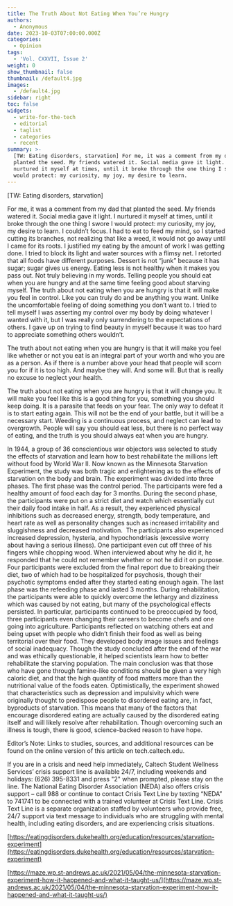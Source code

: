 ```yaml
---
title: The Truth About Not Eating When You’re Hungry
authors:
  - Anonymous
date: 2023-10-03T07:00:00.000Z
categories:
  - Opinion
tags:
  - 'Vol. CXXVII, Issue 2'
weight: 0
show_thumbnail: false
thumbnail: /default4.jpg
images:
  - /default4.jpg
sidebar: right
toc: false
widgets:
  - write-for-the-tech
  - editorial
  - taglist
  - categories
  - recent
summary: >-
  [TW: Eating disorders, starvation] For me, it was a comment from my dad that
  planted the seed. My friends watered it. Social media gave it light. I
  nurtured it myself at times, until it broke through the one thing I swore I
  would protect: my curiosity, my joy, my desire to learn.
---
```


\[TW: Eating disorders, starvation]

For me, it was a comment from my dad that planted the seed. My friends watered it. Social media gave it light. I nurtured it myself at times, until it broke through the one thing I swore I would protect: my curiosity, my joy, my desire to learn. I couldn’t focus. I had to eat to feed my mind, so I started cutting its branches, not realizing that like a weed, it would not go away until I came for its roots. I justified my eating by the amount of work I was getting done. I tried to block its light and water sources with a flimsy net. I retorted that all foods have different purposes. Dessert is not “junk” because it has sugar; sugar gives us energy. Eating less is not healthy when it makes you pass out. Not truly believing in my words. Telling people you should eat when you are hungry and at the same time feeling good about starving myself. The truth about not eating when you are hungry is that it will make you feel in control. Like you can truly do and be anything you want. Unlike the uncomfortable feeling of doing something you don’t want to. I tried to tell myself I was asserting my control over my body by doing whatever I wanted with it, but I was really only surrendering to the expectations of others. I gave up on trying to find beauty in myself because it was too hard to appreciate something others wouldn’t. 

The truth about not eating when you are hungry is that it will make you feel like whether or not you eat is an integral part of your worth and who you are as a person. As if there is a number above your head that people will scorn you for if it is too high. And maybe they will. And some will. But that is really no excuse to neglect your health. 

The truth about not eating when you are hungry is that it will change you. It will make you feel like this is a good thing for you, something you should keep doing. It is a parasite that feeds on your fear. The only way to defeat it is to start eating again. This will not be the end of your battle, but it will be a necessary start. Weeding is a continuous process, and neglect can lead to overgrowth. People will say you should eat less, but there is no perfect way of eating, and the truth is you should always eat when you are hungry.

In 1944, a group of 36 conscientious war objectors was selected to study the effects of starvation and learn how to best rehabilitate the millions left without food by World War II. Now known as the Minnesota Starvation Experiment, the study was both tragic and enlightening as to the effects of starvation on the body and brain. The experiment was divided into three phases. The first phase was the control period. The participants were fed a healthy amount of food each day for 3 months. During the second phase, the participants were put on a strict diet and watch which essentially cut their daily food intake in half. As a result, they experienced physical inhibitions such as decreased energy, strength, body temperature, and heart rate as well as personality changes such as increased irritability and sluggishness and decreased motivation.  The participants also experienced increased depression, hysteria, and hypochondriasis (excessive worry about having a serious illness). One participant even cut off three of his fingers while chopping wood. When interviewed about why he did it, he responded that he could not remember whether or not he did it on purpose. Four participants were excluded from the final report due to breaking their diet, two of which had to be hospitalized for psychosis, though their psychotic symptoms ended after they started eating enough again. The last phase was the refeeding phase and lasted 3 months. During rehabilitation, the participants were able to quickly overcome the lethargy and dizziness which was caused by not eating, but many of the psychological effects persisted. In particular, participants continued to be preoccupied by food, three participants even changing their careers to become chefs and one going into agriculture. Participants reflected on watching others eat and being upset with people who didn’t finish their food as well as being territorial over their food. They developed body image issues and feelings of social inadequacy. Though the study concluded after the end of the war and was ethically questionable, it helped scientists learn how to better rehabilitate the starving population. The main conclusion was that those who have gone through famine-like conditions should be given a very high caloric diet, and that the high quantity of food matters more than the nutritional value of the foods eaten. Optimistically, the experiment showed that characteristics such as depression and impulsivity which were originally thought to predispose people to disordered eating are, in fact, byproducts of starvation. This means that many of the factors that encourage disordered eating are actually caused by the disordered eating itself and will likely resolve after rehabilitation. Though overcoming such an illness is tough, there is good, science-backed reason to have hope.

Editor’s Note: Links to studies, sources, and additional resources can be found on the online version of this article on tech.caltech.edu.

If you are in a crisis and need help immediately, Caltech Student Wellness Services’ crisis support line is available 24/7, including weekends and holidays: (626) 395-8331 and press "2" when prompted, please stay on the line. The National Eating Disorder Association (NEDA) also offers crisis support – call 988 or continue to contact Crisis Text Line by texting “NEDA” to 741741 to be connected with a trained volunteer at Crisis Text Line. Crisis Text Line is a separate organization staffed by volunteers who provide free, 24/7 support via text message to individuals who are struggling with mental health, including eating disorders, and are experiencing crisis situations.

[https://eatingdisorders.dukehealth.org/education/resources/starvation-experiment](https://eatingdisorders.dukehealth.org/education/resources/starvation-experiment)

[https://maze.wp.st-andrews.ac.uk/2021/05/04/the-minnesota-starvation-experiment-how-it-happened-and-what-it-taught-us/](https://maze.wp.st-andrews.ac.uk/2021/05/04/the-minnesota-starvation-experiment-how-it-happened-and-what-it-taught-us/)
